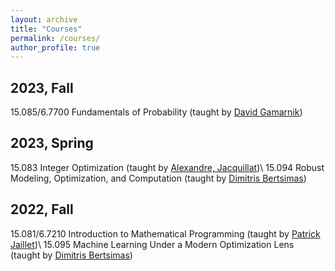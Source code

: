 ```yaml
---
layout: archive
title: "Courses"
permalink: /courses/
author_profile: true
---
```


2023, Fall
------
15.085/6.7700 Fundamentals of Probability (taught by [David Gamarnik](http://www.mit.edu/~gamarnik/home.html))

2023, Spring
------
15.083 Integer Optimization (taught by [Alexandre, Jacquillat](https://mitmgmtfaculty.mit.edu/ajacquillat/))\\
15.094 Robust Modeling, Optimization, and Computation (taught by [Dimitris Bertsimas](https://www.dbertsim.mit.edu/))

2022, Fall
------
15.081/6.7210 Introduction to Mathematical Programming (taught by [Patrick Jaillet](http://web.mit.edu/jaillet/www/))\\
15.095 Machine Learning Under a Modern Optimization Lens (taught by [Dimitris Bertsimas](https://www.dbertsim.mit.edu/))
